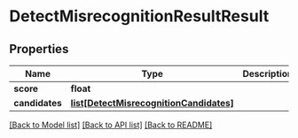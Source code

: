 # DetectMisrecognitionResultResult

## Properties
Name | Type | Description | Notes
------------ | ------------- | ------------- | -------------
**score** | **float** |  | [optional] 
**candidates** | [**list[DetectMisrecognitionCandidates]**](DetectMisrecognitionCandidates.md) |  | [optional] 

[[Back to Model list]](../README.md#documentation-for-models) [[Back to API list]](../README.md#documentation-for-api-endpoints) [[Back to README]](../README.md)

